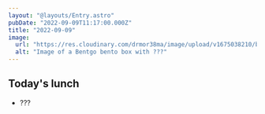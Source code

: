 ```yaml
---
layout: "@layouts/Entry.astro"
pubDate: "2022-09-09T11:17:00.000Z"
title: "2022-09-09"
image:
  url: "https://res.cloudinary.com/drmor38ma/image/upload/v1675038210/bbt/2022-09-09_loymel.jpg"
  alt: "Image of a Bentgo bento box with ???"
---
```


## Today's lunch

- ???

